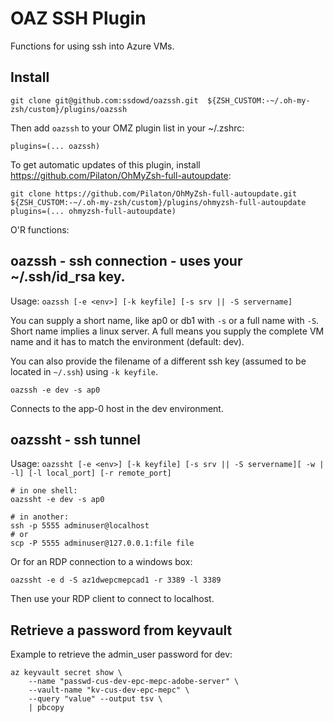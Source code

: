 # OAZ SSH Plugin

Functions for using ssh into Azure VMs.

## Install

```
git clone git@github.com:ssdowd/oazssh.git  ${ZSH_CUSTOM:-~/.oh-my-zsh/custom}/plugins/oazssh
```

Then add `oazssh` to your OMZ plugin list in your ~/.zshrc:

```
plugins=(... oazssh)
```

To get automatic updates of this plugin, install https://github.com/Pilaton/OhMyZsh-full-autoupdate:

```
git clone https://github.com/Pilaton/OhMyZsh-full-autoupdate.git ${ZSH_CUSTOM:-~/.oh-my-zsh/custom}/plugins/ohmyzsh-full-autoupdate
plugins=(... ohmyzsh-full-autoupdate)
```

O'R functions:

## oazssh - ssh connection - uses your ~/.ssh/id_rsa key.

Usage: `oazssh [-e <env>] [-k keyfile] [-s srv || -S servername]`

You can supply a short name, like ap0 or db1 with `-s` or a full name with `-S`.  Short name implies a linux server.  A full means you supply the complete VM name and it has to match the environment (default: dev).

You can also provide the filename of a different ssh key (assumed to be located in `~/.ssh`) using `-k keyfile`.

```
oazssh -e dev -s ap0
```

Connects to the app-0 host in the dev environment.

## oazssht - ssh tunnel

Usage: `oazssht [-e <env>] [-k keyfile] [-s srv || -S servername][ -w | -l] [-l local_port] [-r remote_port]`

```
# in one shell:
oazssht -e dev -s ap0 

# in another:
ssh -p 5555 adminuser@localhost
# or
scp -P 5555 adminuser@127.0.0.1:file file
```

Or for an RDP connection to a windows box:

```
oazssht -e d -S az1dwepcmepcad1 -r 3389 -l 3389
```

Then use your RDP client to connect to localhost.


## Retrieve a password from keyvault

Example to retrieve the admin_user password for dev:

```
az keyvault secret show \
    --name "passwd-cus-dev-epc-mepc-adobe-server" \
    --vault-name "kv-cus-dev-epc-mepc" \
    --query "value" --output tsv \
    | pbcopy
```
